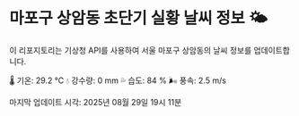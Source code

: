 
# 마포구 상암동 초단기 실황 날씨 정보 🌤️

이 리포지토리는 기상청 API를 사용하여 서울 마포구 상암동의 날씨 정보를 업데이트합니다. 

🌡️ 기온: 29.2 ℃
💧 강수량: 0 mm
💦 습도: 84 %
🌬️ 풍속: 2.5 m/s

마지막 업데이트 시각: 2025년 08월 29일 19시 11분    
